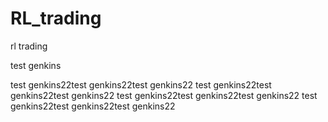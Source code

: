 # RL_trading
 rl trading

test genkins


test genkins22test genkins22test genkins22
test genkins22test genkins22test genkins22
test genkins22test genkins22test genkins22
test genkins22test genkins22test genkins22
